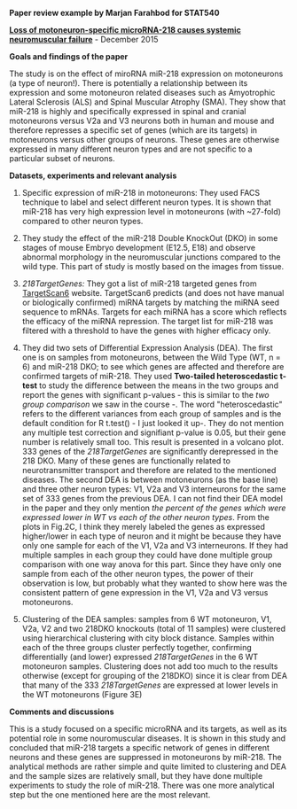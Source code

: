 **Paper review example by Marjan Farahbod for STAT540**

**[Loss of motoneuron-specific microRNA-218 causes systemic neuromuscular failure](http://classic.sciencemag.org/content/350/6267/1525.long)**  - December 2015

**Goals and findings of the paper**

The study is on the effect of miroRNA miR-218 expression on motoneurons (a type of neuron!). There is potentially a relationship between its expression and some motoneuron related diseases such as Amyotrophic Lateral Sclerosis (ALS) and Spinal Muscular Atrophy (SMA). They show that miR-218 is highly and specifically expressed in spinal and cranial motoneurons versus V2a and V3 neurons both in human and mouse and therefore represses a specific set of genes (which are its targets) in motoneurons versus other groups of neurons. These genes are otherwise expressed in many different neuron types and are not specific to a particular subset of neurons.

**Datasets, experiments and relevant analysis**

1. Specific expression of miR-218 in motoneurons: They used FACS technique to label and select different neuron types. It is shown that miR-218 has very high expression level in motoneurons (with ~27-fold) compared to other neuron types.  

2. They study the effect of the miR-218 Double KnockOut (DKO) in some stages of mouse Embryo development (E12.5, E18) and observe abnormal morphology in the neuromuscular junctions compared to the wild type. This part of study is mostly based on the images from tissue. 

3. _218TargetGenes:_ They got a list of miR-218 targeted genes from [TargetScan6](www.targetscan.org/mmu_61) website. TargetScan6 predicts (and does not have manual or biologically confirmed) miRNA targets by matching the miRNA seed sequence to mRNAs. Targets for each miRNA has a score which reflects the efficacy of the miRNA repression. The target list for miR-218 was filtered with a threshold to have the genes with higher efficacy only. 

4. They did two sets of Differential Expression Analysis (DEA). The first one is on samples from motoneurons, between the Wild Type (WT, n = 6) and miR-218 DKO; to see which genes are affected and therefore are confirmed targets of miR-218. They used **Two-tailed heteroscedastic t-test** to study the difference between the means in the two groups and report the genes with significant p-values - this is similar to the _two group comparison_ we saw in the course -. The word "heteroscedastic" refers to the different variances from each group of samples and is the default condition for R t.test() - I just looked it up-. They do not mention any multiple test correction and signifiant p-value is 0.05, but their gene number is relatively small too. This result is presented in a volcano plot. 333 genes of the _218TargetGenes_ are significantly derepressed in the 218 DKO. Many of these genes are functionally related to neurotransmitter transport and therefore are related to the mentioned diseases. 
The second DEA is between motoneurons (as the base line) and three other neuron types: V1, V2a and V3 interneurons for the same set of 333 genes from the previous DEA. I can not find their DEA model in the paper and they only mention _the percent of the genes which were expressed lower in WT vs each of the other neuron types_. From the plots in Fig.2C, I think they merely labeled the genes as expressed higher/lower in each type of neuron and it might be because they have only one sample for each of the V1, V2a and V3 interneurons. If they had multiple samples in each group they could have done multiple group comparison with one way anova for this part. Since they have only one sample from each of the other neuron types, the power of their observation is low, but probably what they wanted to show here was the consistent pattern of gene expression in the V1, V2a and V3 versus motoneurons. 

5. Clustering of the DEA samples: samples from 6 WT motoneuron, V1, V2a, V2 and two 218DKO knockouts (total of 11 samples) were clustered using hierarchical clustering with city block distance. Samples within each of the three groups cluster perfectly together, confirming differentially (and lower) expressed _218TargetGenes_ in the 6 WT motoneuron samples. Clustering does not add too much to the results otherwise (except for grouping of the 218DKO) since it is clear from DEA that many of the 333 _218TargetGenes_ are expressed at lower levels in the WT motoneurons (Figure 3E)


**Comments and discussions**

This is a study focused on a specific microRNA and its targets, as well as its potential role in some nouromuscular diseases.  It is shown in this study and concluded that miR-218 targets a specific network of genes in different neurons and these genes are suppressed in motoneurons by miR-218. The analytical methods are rather simple and quite limited to clustering and DEA and the sample sizes are relatively small, but they have done multiple experiments to study the role of miR-218. There was one more analytical step but the one mentioned here are the most relevant.  

